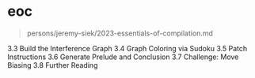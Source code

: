# eoc

> persons/jeremy-siek/2023-essentials-of-compilation.md

3.3 Build the Interference Graph
3.4 Graph Coloring via Sudoku
3.5 Patch Instructions
3.6 Generate Prelude and Conclusion
3.7 Challenge: Move Biasing
3.8 Further Reading
